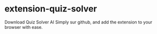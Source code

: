 # extension-quiz-solver
Download Quiz Solver AI Simply sur github, and add the extension to your browser with ease.
